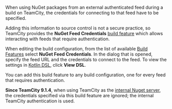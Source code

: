 [//]: # (title: NuGet Feed Credentials)
[//]: # (auxiliary-id: NuGet Feed Credentials)

When using NuGet packages from an external authenticated feed during a build on TeamCity, the credentials for connecting to that feed have to be specified.

Adding this information to source control is not a secure practice, so TeamCity provides the __NuGet Feed Credentials__ [build feature](adding-build-features.md) which allows interacting with feeds that require authentication.

When editing the build configuration, from the list of available [Build Features](adding-build-features.md) select __NuGet Feed Credentials__. In the dialog that is opened, specify the feed URL and the credentials to connect to the feed. To view the settings in [Kotlin DSL](kotlin-dsl.md), click __View DSL__.

You can add this build feature to any build configuration, one for every feed that requires authentication.

__Since TeamCity 9.1.4__, when using TeamCity as the [internal Nuget server](using-teamcity-as-nuget-feed.md), the credentials specified via this build feature are ignored; the internal TeamCity authentication is used.

 

 
